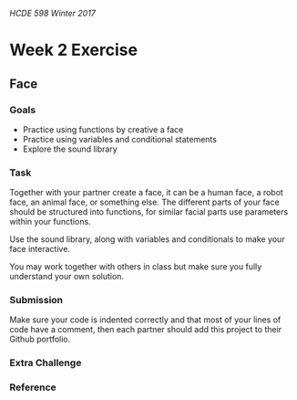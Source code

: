 _HCDE 598 Winter 2017_
# Week 2 Exercise

## Face
### Goals
* Practice using functions by creative a face
* Practice using variables and conditional statements
* Explore the sound library

### Task
Together with your partner create a face, it can be a human face, a robot face, an animal face, or something else. The different parts of your face should be structured into functions, for similar facial parts use parameters within your functions.

Use the sound library, along with variables and conditionals to make your face interactive.

You may work together with others in class but make sure you fully understand your own solution.

### Submission
Make sure your code is indented correctly and that most of your lines of code have a comment, then each partner should add this project to their Github portfolio.

### Extra Challenge


### Reference

